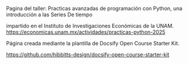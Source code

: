 Pagina del taller: Practicas avanzadas de programación con Python, una introducción a las Series De tiempo 

impartido en el Instituto de Investigaciones Económicas de la UNAM.
https://economicas.unam.mx/actividades/practicas-python-2025


Página creada mediante la plantilla de Docsify Open Course Starter Kit.

https://github.com/hibbitts-design/docsify-open-course-starter-kit

